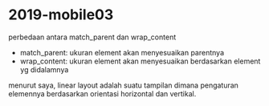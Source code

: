 # 2019-mobile03

perbedaan antara match_parent dan wrap_content

* match_parent: ukuran element akan menyesuaikan parentnya
* wrap_content: ukuran element akan menyesuaikan berdasarkan element yg didalamnya

menurut saya, linear layout adalah suatu tampilan dimana pengaturan elemennya berdasarkan orientasi horizontal dan vertikal.
